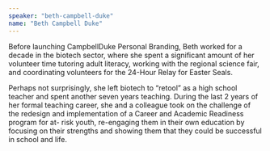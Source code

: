 ```yaml
---
speaker: "beth-campbell-duke"
name: "Beth Campbell Duke"
---
```


Before launching CampbellDuke Personal Branding, Beth
worked for a decade in the biotech sector, where she spent a significant
amount of her volunteer time tutoring adult literacy, working with the
regional science fair, and coordinating volunteers for the 24-Hour Relay for
Easter Seals.

Perhaps not surprisingly, she left biotech to “retool” as a high school
teacher and spent another seven years teaching. During the last 2 years of her
formal teaching career, she and a colleague took on the challenge of the
redesign and implementation of a Career and Academic Readiness program for at-
risk youth, re-engaging them in their own education by focusing on their
strengths and showing them that they could be successful in school and life.

